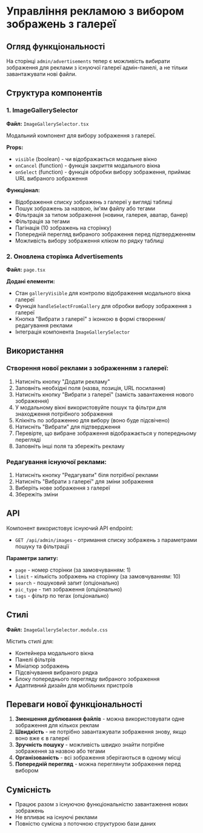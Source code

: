 # Управління рекламою з вибором зображень з галереї

## Огляд функціональності

На сторінці `admin/advertisements` тепер є можливість вибирати зображення для реклами з існуючої галереї адмін-панелі, а не тільки завантажувати нові файли.

## Структура компонентів

### 1. ImageGallerySelector
**Файл:** `ImageGallerySelector.tsx`

Модальний компонент для вибору зображення з галереї.

**Props:**
- `visible` (boolean) - чи відображається модальне вікно
- `onCancel` (function) - функція закриття модального вікна
- `onSelect` (function) - функція обробки вибору зображення, приймає URL вибраного зображення

**Функціонал:**
- Відображення списку зображень з галереї у вигляді таблиці
- Пошук зображень за назвою, ім'ям файлу або тегами
- Фільтрація за типом зображення (новини, галерея, аватар, банер)
- Фільтрація за тегами
- Пагінація (10 зображень на сторінку)
- Попередній перегляд вибраного зображення перед підтвердженням
- Можливість вибору зображення кліком по рядку таблиці

### 2. Оновлена сторінка Advertisements
**Файл:** `page.tsx`

**Додані елементи:**
- Стан `galleryVisible` для контролю відображення модального вікна галереї
- Функція `handleSelectFromGallery` для обробки вибору зображення з галереї
- Кнопка "Вибрати з галереї" з іконкою в формі створення/редагування реклами
- Інтеграція компонента `ImageGallerySelector`

## Використання

### Створення нової реклами з зображенням з галереї:
1. Натисніть кнопку "Додати рекламу"
2. Заповніть необхідні поля (назва, позиція, URL посилання)
3. Натисніть кнопку "Вибрати з галереї" (замість завантаження нового зображення)
4. У модальному вікні використовуйте пошук та фільтри для знаходження потрібного зображення
5. Клікніть по зображенню для вибору (воно буде підсвічено)
6. Натисніть "Вибрати" для підтвердження
7. Перевірте, що вибране зображення відображається у попередньому перегляді
8. Заповніть інші поля та збережіть рекламу

### Редагування існуючої реклами:
1. Натисніть кнопку "Редагувати" біля потрібної реклами
2. Натисніть "Вибрати з галереї" для зміни зображення
3. Виберіть нове зображення з галереї
4. Збережіть зміни

## API

Компонент використовує існуючий API endpoint:
- `GET /api/admin/images` - отримання списку зображень з параметрами пошуку та фільтрації

**Параметри запиту:**
- `page` - номер сторінки (за замовчуванням: 1)
- `limit` - кількість зображень на сторінку (за замовчуванням: 10)
- `search` - пошуковий запит (опціонально)
- `pic_type` - тип зображення (опціонально)
- `tags` - фільтр по тегах (опціонально)

## Стилі

**Файл:** `ImageGallerySelector.module.css`

Містить стилі для:
- Контейнера модального вікна
- Панелі фільтрів
- Мініатюр зображень
- Підсвічування вибраного рядка
- Блоку попереднього перегляду вибраного зображення
- Адаптивний дизайн для мобільних пристроїв

## Переваги нової функціональності

1. **Зменшення дублювання файлів** - можна використовувати одне зображення для кількох реклам
2. **Швидкість** - не потрібно завантажувати зображення знову, якщо воно вже є в галереї
3. **Зручність пошуку** - можливість швидко знайти потрібне зображення за назвою або тегами
4. **Організованість** - всі зображення зберігаються в одному місці
5. **Попередній перегляд** - можна переглянути зображення перед вибором

## Сумісність

- Працює разом з існуючою функціональністю завантаження нових зображень
- Не впливає на існуючі реклами
- Повністю сумісна з поточною структурою бази даних

